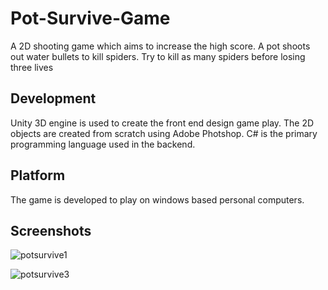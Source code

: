# Pot-Survive-Game
A 2D shooting game which aims to increase the high score. A pot shoots out water bullets to kill spiders. Try to kill as many spiders before losing three lives

## Development
Unity 3D engine is used to create the front end design game play. The 2D objects are created from scratch using Adobe Photshop. C# is the primary programming language used in the backend.

## Platform

The game is developed to play on windows based personal computers.

## Screenshots

![potsurvive1](https://user-images.githubusercontent.com/115481947/210451056-699208d3-2004-44d3-8328-4be347d0311b.PNG)

![potsurvive3](https://user-images.githubusercontent.com/115481947/210451088-841aa3fb-b1c5-4b73-9c17-7403ec38904c.PNG)
